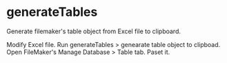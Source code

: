 # generateTables
Generate filemaker's table object from Excel file to clipboard.

Modify Excel file.
Run generateTables > genearate table object to clipboad.
Open FileMaker's Manage Database > Table tab.
Paset it.
